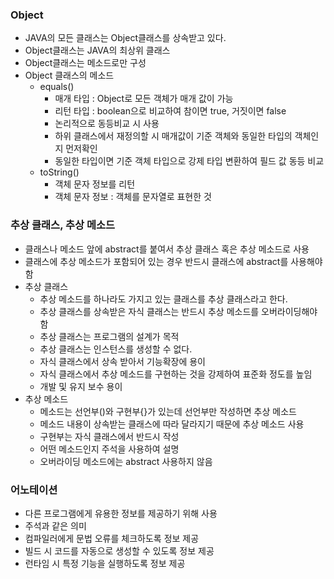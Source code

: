 
### Object
- JAVA의 모든 클래스는 Object클래스를 상속받고 있다.
- Object클래스는 JAVA의 최상위 클래스
- Object클래스는 메소드로만 구성
- Object 클래스의 메소드
	- equals()
		- 매개 타입 : Object로 모든 객체가 매개 값이 가능
		- 리턴 타입 : boolean으로 비교하여 참이면 true, 거짓이면 false
		- 논리적으로 동등비교 시 사용
		- 하위 클래스에서 재정의할 시 매개값이 기준 객체와 동일한 타입의 객체인지 먼저확인 
		- 동일한 타입이면 기준 객체 타입으로 강제 타입 변환하여 필드 값 동등 비교
	-  toString()
		- 객체 문자 정보를 리턴
		- 객체 문자 정보  : 객체를 문자열로 표현한 것 

### 추상 클래스, 추상 메소드
- 클래스나 메소드 앞에 abstract를 붙여서 추상 클래스 혹은 추상 메소드로 사용
- 클래스에 추상 메소드가 포함되어 있는 경우 반드시 클래스에  abstract를 사용해야 함
-  추상 클래스
	- 추상 메소드를 하나라도 가지고 있는 클래스를 추상 클래스라고 한다.
	- 추상 클래스를 상속받은 자식 클래스는 반드시 추상 메소드를 오버라이딩해야함
	- 추상 클래스는 프로그램의 설계가 목적
	- 추상 클래스는 인스턴스를 생성할 수 없다.
	- 자식 클래스에서 상속 받아서 기능확장에 용이
	- 자식 클래스에서 추상 메소드를 구현하는 것을 강제하여 표준화 정도를 높임
	- 개발 및 유지 보수 용이
- 추상 메소드
	- 메소드는 선언부()와 구현부{}가 있는데 선언부만 작성하면 추상 메소드
	- 메소드 내용이 상속받는 클래스에 따라 달라지기 때문에 추상 메소드 사용
	- 구현부는 자식 클래스에서 반드시 작성
	- 어떤 메소드인지 주석을 사용하여 설명
	- 오버라이딩 메소드에는 abstract 사용하지 않음
### 어노테이션
- 다른 프로그램에게 유용한 정보를 제공하기 위해 사용
- 주석과 같은 의미
- 컴파일러에게 문법 오류를 체크하도록 정보 제공
- 빌드 시 코드를 자동으로 생성할 수 있도록 정보 제공
- 런타임 시 특정 기능을 실행하도록 정보 제공